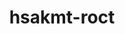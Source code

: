 ---
title: "hsakmt-roct"
layout: cache
categories: [package, develop]
meta: {"versions": ["5.4.3", "5.5.1", "5.6.1"], "compilers": ["gcc@=11.1.0", "gcc@=11.3.0", "gcc@=11.4.0"], "oss": ["ubuntu20.04", "ubuntu22.04"], "platforms": ["linux"], "targets": ["x86_64_v3"], "stacks": ["e4s", "gpu-tests", "ml-linux-x86_64-rocm", "root"], "num_specs": 105, "num_specs_by_stack": {"e4s": 51, "root": 105, "gpu-tests": 14, "ml-linux-x86_64-rocm": 46}}
spec_details: [{"hash": "h7ivinhhllkptyophogt4ki4w3dstuuj", "compiler": "gcc@=11.1.0", "versions": ["5.5.1"], "os": "ubuntu20.04", "platform": "linux", "target": "x86_64_v3", "variants": ["build_system=cmake", "build_type=Release", "generator=make", "~ipo", "+shared"], "stacks": ["e4s", "root", "gpu-tests"], "size": "-", "tarball": "https://binaries.spack.io/develop/build_cache/linux-ubuntu20.04-x86_64_v3/gcc-11.1.0/hsakmt-roct-5.5.1/linux-ubuntu20.04-x86_64_v3-gcc-11.1.0-hsakmt-roct-5.5.1-h7ivinhhllkptyophogt4ki4w3dstuuj.spack"}, {"hash": "t43wich2rprmuu33iclqmumv2p6ocyof", "compiler": "gcc@=11.1.0", "versions": ["5.5.1"], "os": "ubuntu20.04", "platform": "linux", "target": "x86_64_v3", "variants": ["build_system=cmake", "build_type=Release", "generator=make", "~ipo", "+shared"], "stacks": ["e4s", "root", "gpu-tests"], "size": "-", "tarball": "https://binaries.spack.io/develop/build_cache/linux-ubuntu20.04-x86_64_v3/gcc-11.1.0/hsakmt-roct-5.5.1/linux-ubuntu20.04-x86_64_v3-gcc-11.1.0-hsakmt-roct-5.5.1-t43wich2rprmuu33iclqmumv2p6ocyof.spack"}, {"hash": "3qa2o3wkb2wweeyezpladezci2amfqyg", "compiler": "gcc@=11.1.0", "versions": ["5.5.1"], "os": "ubuntu20.04", "platform": "linux", "target": "x86_64_v3", "variants": ["build_system=cmake", "build_type=Release", "generator=make", "~ipo", "+shared"], "stacks": ["e4s", "root", "gpu-tests"], "size": "-", "tarball": "https://binaries.spack.io/develop/build_cache/linux-ubuntu20.04-x86_64_v3/gcc-11.1.0/hsakmt-roct-5.5.1/linux-ubuntu20.04-x86_64_v3-gcc-11.1.0-hsakmt-roct-5.5.1-3qa2o3wkb2wweeyezpladezci2amfqyg.spack"}, {"hash": "giv2nhb4d3k5yz5rd5u3wy4bz63iksmp", "compiler": "gcc@=11.1.0", "versions": ["5.5.1"], "os": "ubuntu20.04", "platform": "linux", "target": "x86_64_v3", "variants": ["build_system=cmake", "build_type=Release", "generator=make", "~ipo", "+shared"], "stacks": ["e4s", "root", "gpu-tests"], "size": "-", "tarball": "https://binaries.spack.io/develop/build_cache/linux-ubuntu20.04-x86_64_v3/gcc-11.1.0/hsakmt-roct-5.5.1/linux-ubuntu20.04-x86_64_v3-gcc-11.1.0-hsakmt-roct-5.5.1-giv2nhb4d3k5yz5rd5u3wy4bz63iksmp.spack"}, {"hash": "xcgjtfkzu3wdewcbe4w3maok24a6o4me", "compiler": "gcc@=11.1.0", "versions": ["5.5.1"], "os": "ubuntu20.04", "platform": "linux", "target": "x86_64_v3", "variants": ["build_system=cmake", "build_type=Release", "generator=make", "~ipo", "+shared"], "stacks": ["e4s", "root", "gpu-tests"], "size": "-", "tarball": "https://binaries.spack.io/develop/build_cache/linux-ubuntu20.04-x86_64_v3/gcc-11.1.0/hsakmt-roct-5.5.1/linux-ubuntu20.04-x86_64_v3-gcc-11.1.0-hsakmt-roct-5.5.1-xcgjtfkzu3wdewcbe4w3maok24a6o4me.spack"}, {"hash": "sj3kotgaftkw2xdqyjbkfnrfwunwlszg", "compiler": "gcc@=11.1.0", "versions": ["5.5.1"], "os": "ubuntu20.04", "platform": "linux", "target": "x86_64_v3", "variants": ["build_system=cmake", "build_type=Release", "generator=make", "~ipo", "+shared"], "stacks": ["e4s", "root", "gpu-tests"], "size": "-", "tarball": "https://binaries.spack.io/develop/build_cache/linux-ubuntu20.04-x86_64_v3/gcc-11.1.0/hsakmt-roct-5.5.1/linux-ubuntu20.04-x86_64_v3-gcc-11.1.0-hsakmt-roct-5.5.1-sj3kotgaftkw2xdqyjbkfnrfwunwlszg.spack"}, {"hash": "ey4425lgohijry46potjswvvdepn4xdp", "compiler": "gcc@=11.1.0", "versions": ["5.5.1"], "os": "ubuntu20.04", "platform": "linux", "target": "x86_64_v3", "variants": ["build_system=cmake", "build_type=Release", "generator=make", "~ipo", "+shared"], "stacks": ["e4s", "root"], "size": "-", "tarball": "https://binaries.spack.io/develop/build_cache/linux-ubuntu20.04-x86_64_v3/gcc-11.1.0/hsakmt-roct-5.5.1/linux-ubuntu20.04-x86_64_v3-gcc-11.1.0-hsakmt-roct-5.5.1-ey4425lgohijry46potjswvvdepn4xdp.spack"}, {"hash": "4tjpfvqtjbfgnionrnvyhv4pda7yy7iw", "compiler": "gcc@=11.1.0", "versions": ["5.5.1"], "os": "ubuntu20.04", "platform": "linux", "target": "x86_64_v3", "variants": ["build_system=cmake", "build_type=Release", "generator=make", "~ipo", "+shared"], "stacks": ["e4s", "root"], "size": "-", "tarball": "https://binaries.spack.io/develop/build_cache/linux-ubuntu20.04-x86_64_v3/gcc-11.1.0/hsakmt-roct-5.5.1/linux-ubuntu20.04-x86_64_v3-gcc-11.1.0-hsakmt-roct-5.5.1-4tjpfvqtjbfgnionrnvyhv4pda7yy7iw.spack"}, {"hash": "varm22jcacsevyet6sxcmlxpt66h3rfz", "compiler": "gcc@=11.1.0", "versions": ["5.5.1"], "os": "ubuntu20.04", "platform": "linux", "target": "x86_64_v3", "variants": ["build_system=cmake", "build_type=Release", "generator=make", "~ipo", "+shared"], "stacks": ["e4s", "root"], "size": "-", "tarball": "https://binaries.spack.io/develop/build_cache/linux-ubuntu20.04-x86_64_v3/gcc-11.1.0/hsakmt-roct-5.5.1/linux-ubuntu20.04-x86_64_v3-gcc-11.1.0-hsakmt-roct-5.5.1-varm22jcacsevyet6sxcmlxpt66h3rfz.spack"}, {"hash": "nbnggi7i7kvk5shg2nb5q26tcqis5ywd", "compiler": "gcc@=11.1.0", "versions": ["5.5.1"], "os": "ubuntu20.04", "platform": "linux", "target": "x86_64_v3", "variants": ["build_system=cmake", "build_type=Release", "generator=make", "~ipo", "+shared"], "stacks": ["e4s", "root"], "size": "-", "tarball": "https://binaries.spack.io/develop/build_cache/linux-ubuntu20.04-x86_64_v3/gcc-11.1.0/hsakmt-roct-5.5.1/linux-ubuntu20.04-x86_64_v3-gcc-11.1.0-hsakmt-roct-5.5.1-nbnggi7i7kvk5shg2nb5q26tcqis5ywd.spack"}, {"hash": "bmum6jtwmrt6tfelsyddwcq5di34fck4", "compiler": "gcc@=11.1.0", "versions": ["5.5.1"], "os": "ubuntu20.04", "platform": "linux", "target": "x86_64_v3", "variants": ["build_system=cmake", "build_type=Release", "generator=make", "~ipo", "+shared"], "stacks": ["e4s", "root"], "size": "-", "tarball": "https://binaries.spack.io/develop/build_cache/linux-ubuntu20.04-x86_64_v3/gcc-11.1.0/hsakmt-roct-5.5.1/linux-ubuntu20.04-x86_64_v3-gcc-11.1.0-hsakmt-roct-5.5.1-bmum6jtwmrt6tfelsyddwcq5di34fck4.spack"}, {"hash": "5n34ucomxvkgpgdveoaca4vb7vfodejd", "compiler": "gcc@=11.1.0", "versions": ["5.5.1"], "os": "ubuntu20.04", "platform": "linux", "target": "x86_64_v3", "variants": ["build_system=cmake", "build_type=Release", "generator=make", "~ipo", "+shared"], "stacks": ["e4s", "root"], "size": "-", "tarball": "https://binaries.spack.io/develop/build_cache/linux-ubuntu20.04-x86_64_v3/gcc-11.1.0/hsakmt-roct-5.5.1/linux-ubuntu20.04-x86_64_v3-gcc-11.1.0-hsakmt-roct-5.5.1-5n34ucomxvkgpgdveoaca4vb7vfodejd.spack"}, {"hash": "bziy3oegp3pfv7uizhirnd5vkgihfikj", "compiler": "gcc@=11.1.0", "versions": ["5.4.3"], "os": "ubuntu20.04", "platform": "linux", "target": "x86_64_v3", "variants": ["build_system=cmake", "build_type=Release", "generator=make", "~ipo", "patches=114b05a", "+shared"], "stacks": ["e4s", "root"], "size": "-", "tarball": "https://binaries.spack.io/develop/build_cache/linux-ubuntu20.04-x86_64_v3/gcc-11.1.0/hsakmt-roct-5.4.3/linux-ubuntu20.04-x86_64_v3-gcc-11.1.0-hsakmt-roct-5.4.3-bziy3oegp3pfv7uizhirnd5vkgihfikj.spack"}, {"hash": "pzgg3ulpy7iweal57zbhqwb756eahdk3", "compiler": "gcc@=11.1.0", "versions": ["5.4.3"], "os": "ubuntu20.04", "platform": "linux", "target": "x86_64_v3", "variants": ["build_system=cmake", "build_type=Release", "generator=make", "~ipo", "patches=114b05a", "+shared"], "stacks": ["e4s", "root"], "size": "-", "tarball": "https://binaries.spack.io/develop/build_cache/linux-ubuntu20.04-x86_64_v3/gcc-11.1.0/hsakmt-roct-5.4.3/linux-ubuntu20.04-x86_64_v3-gcc-11.1.0-hsakmt-roct-5.4.3-pzgg3ulpy7iweal57zbhqwb756eahdk3.spack"}, {"hash": "budzb7bagthzuzqu4zcglhmdr2t7qfgz", "compiler": "gcc@=11.1.0", "versions": ["5.4.3"], "os": "ubuntu20.04", "platform": "linux", "target": "x86_64_v3", "variants": ["build_system=cmake", "build_type=Release", "generator=make", "~ipo", "patches=114b05a", "+shared"], "stacks": ["e4s", "root"], "size": "-", "tarball": "https://binaries.spack.io/develop/build_cache/linux-ubuntu20.04-x86_64_v3/gcc-11.1.0/hsakmt-roct-5.4.3/linux-ubuntu20.04-x86_64_v3-gcc-11.1.0-hsakmt-roct-5.4.3-budzb7bagthzuzqu4zcglhmdr2t7qfgz.spack"}, {"hash": "fhqaqkfotkf7uni5hoxevanjko6c2tod", "compiler": "gcc@=11.1.0", "versions": ["5.6.1"], "os": "ubuntu20.04", "platform": "linux", "target": "x86_64_v3", "variants": ["build_system=cmake", "build_type=Release", "generator=make", "~ipo", "+shared"], "stacks": ["root", "gpu-tests"], "size": "-", "tarball": "https://binaries.spack.io/develop/build_cache/linux-ubuntu20.04-x86_64_v3/gcc-11.1.0/hsakmt-roct-5.6.1/linux-ubuntu20.04-x86_64_v3-gcc-11.1.0-hsakmt-roct-5.6.1-fhqaqkfotkf7uni5hoxevanjko6c2tod.spack"}, {"hash": "osdr4pdfkx67ixleiapo2qjcwkkjkzbm", "compiler": "gcc@=11.1.0", "versions": ["5.4.3"], "os": "ubuntu20.04", "platform": "linux", "target": "x86_64_v3", "variants": ["build_system=cmake", "build_type=Release", "generator=make", "~ipo", "patches=114b05a", "+shared"], "stacks": ["e4s", "root"], "size": "-", "tarball": "https://binaries.spack.io/develop/build_cache/linux-ubuntu20.04-x86_64_v3/gcc-11.1.0/hsakmt-roct-5.4.3/linux-ubuntu20.04-x86_64_v3-gcc-11.1.0-hsakmt-roct-5.4.3-osdr4pdfkx67ixleiapo2qjcwkkjkzbm.spack"}, {"hash": "iguwcdiet53y3gbisvjqhjtpq5ngk65o", "compiler": "gcc@=11.1.0", "versions": ["5.4.3"], "os": "ubuntu20.04", "platform": "linux", "target": "x86_64_v3", "variants": ["build_system=cmake", "build_type=Release", "generator=make", "~ipo", "patches=114b05a", "+shared"], "stacks": ["e4s", "root"], "size": "-", "tarball": "https://binaries.spack.io/develop/build_cache/linux-ubuntu20.04-x86_64_v3/gcc-11.1.0/hsakmt-roct-5.4.3/linux-ubuntu20.04-x86_64_v3-gcc-11.1.0-hsakmt-roct-5.4.3-iguwcdiet53y3gbisvjqhjtpq5ngk65o.spack"}, {"hash": "sgfeomae4vbojcqf7xsyglbahdut5542", "compiler": "gcc@=11.1.0", "versions": ["5.4.3"], "os": "ubuntu20.04", "platform": "linux", "target": "x86_64_v3", "variants": ["build_system=cmake", "build_type=Release", "generator=make", "~ipo", "patches=114b05a", "+shared"], "stacks": ["e4s", "root"], "size": "-", "tarball": "https://binaries.spack.io/develop/build_cache/linux-ubuntu20.04-x86_64_v3/gcc-11.1.0/hsakmt-roct-5.4.3/linux-ubuntu20.04-x86_64_v3-gcc-11.1.0-hsakmt-roct-5.4.3-sgfeomae4vbojcqf7xsyglbahdut5542.spack"}, {"hash": "qpgisodi2a6dj7stzuub6vd7wugun6sg", "compiler": "gcc@=11.1.0", "versions": ["5.6.1"], "os": "ubuntu20.04", "platform": "linux", "target": "x86_64_v3", "variants": ["build_system=cmake", "build_type=Release", "generator=make", "~ipo", "+shared"], "stacks": ["root", "gpu-tests"], "size": "-", "tarball": "https://binaries.spack.io/develop/build_cache/linux-ubuntu20.04-x86_64_v3/gcc-11.1.0/hsakmt-roct-5.6.1/linux-ubuntu20.04-x86_64_v3-gcc-11.1.0-hsakmt-roct-5.6.1-qpgisodi2a6dj7stzuub6vd7wugun6sg.spack"}, {"hash": "fvfo4jinhun3y3mh3iscqw25ugjramyj", "compiler": "gcc@=11.1.0", "versions": ["5.6.1"], "os": "ubuntu20.04", "platform": "linux", "target": "x86_64_v3", "variants": ["build_system=cmake", "build_type=Release", "generator=make", "~ipo", "+shared"], "stacks": ["root", "gpu-tests"], "size": "-", "tarball": "https://binaries.spack.io/develop/build_cache/linux-ubuntu20.04-x86_64_v3/gcc-11.1.0/hsakmt-roct-5.6.1/linux-ubuntu20.04-x86_64_v3-gcc-11.1.0-hsakmt-roct-5.6.1-fvfo4jinhun3y3mh3iscqw25ugjramyj.spack"}, {"hash": "gli6srjx6e4fyylgtoaergcy7yup6kf3", "compiler": "gcc@=11.1.0", "versions": ["5.6.1"], "os": "ubuntu20.04", "platform": "linux", "target": "x86_64_v3", "variants": ["build_system=cmake", "build_type=Release", "generator=make", "~ipo", "+shared"], "stacks": ["root", "gpu-tests"], "size": "-", "tarball": "https://binaries.spack.io/develop/build_cache/linux-ubuntu20.04-x86_64_v3/gcc-11.1.0/hsakmt-roct-5.6.1/linux-ubuntu20.04-x86_64_v3-gcc-11.1.0-hsakmt-roct-5.6.1-gli6srjx6e4fyylgtoaergcy7yup6kf3.spack"}, {"hash": "hzu72kbapxz6dubzqlm3qmxbzvd2kpci", "compiler": "gcc@=11.1.0", "versions": ["5.6.1"], "os": "ubuntu20.04", "platform": "linux", "target": "x86_64_v3", "variants": ["build_system=cmake", "build_type=Release", "generator=make", "~ipo", "+shared"], "stacks": ["root", "gpu-tests"], "size": "-", "tarball": "https://binaries.spack.io/develop/build_cache/linux-ubuntu20.04-x86_64_v3/gcc-11.1.0/hsakmt-roct-5.6.1/linux-ubuntu20.04-x86_64_v3-gcc-11.1.0-hsakmt-roct-5.6.1-hzu72kbapxz6dubzqlm3qmxbzvd2kpci.spack"}, {"hash": "a63mf6jjg7w4dplavulhde6lrcbxdixt", "compiler": "gcc@=11.1.0", "versions": ["5.6.1"], "os": "ubuntu20.04", "platform": "linux", "target": "x86_64_v3", "variants": ["build_system=cmake", "build_type=Release", "generator=make", "~ipo", "+shared"], "stacks": ["root", "gpu-tests"], "size": "-", "tarball": "https://binaries.spack.io/develop/build_cache/linux-ubuntu20.04-x86_64_v3/gcc-11.1.0/hsakmt-roct-5.6.1/linux-ubuntu20.04-x86_64_v3-gcc-11.1.0-hsakmt-roct-5.6.1-a63mf6jjg7w4dplavulhde6lrcbxdixt.spack"}, {"hash": "gdxgdipt2npyz5wxehjgvfulnc7fy6xj", "compiler": "gcc@=11.1.0", "versions": ["5.6.1"], "os": "ubuntu20.04", "platform": "linux", "target": "x86_64_v3", "variants": ["build_system=cmake", "build_type=Release", "generator=make", "~ipo", "+shared"], "stacks": ["root", "gpu-tests"], "size": "-", "tarball": "https://binaries.spack.io/develop/build_cache/linux-ubuntu20.04-x86_64_v3/gcc-11.1.0/hsakmt-roct-5.6.1/linux-ubuntu20.04-x86_64_v3-gcc-11.1.0-hsakmt-roct-5.6.1-gdxgdipt2npyz5wxehjgvfulnc7fy6xj.spack"}, {"hash": "4ii2a55bnldnmfsq2c7yenxsdztncfva", "compiler": "gcc@=11.1.0", "versions": ["5.6.1"], "os": "ubuntu20.04", "platform": "linux", "target": "x86_64_v3", "variants": ["build_system=cmake", "build_type=Release", "generator=make", "~ipo", "+shared"], "stacks": ["root", "gpu-tests"], "size": "-", "tarball": "https://binaries.spack.io/develop/build_cache/linux-ubuntu20.04-x86_64_v3/gcc-11.1.0/hsakmt-roct-5.6.1/linux-ubuntu20.04-x86_64_v3-gcc-11.1.0-hsakmt-roct-5.6.1-4ii2a55bnldnmfsq2c7yenxsdztncfva.spack"}, {"hash": "p2f6zbamcpptpdwk2hf2usfezjvk2wfz", "compiler": "gcc@=11.4.0", "versions": ["5.6.1"], "os": "ubuntu20.04", "platform": "linux", "target": "x86_64_v3", "variants": ["build_system=cmake", "build_type=Release", "generator=make", "~ipo", "+shared"], "stacks": ["e4s", "root"], "size": "-", "tarball": "https://binaries.spack.io/develop/build_cache/linux-ubuntu20.04-x86_64_v3/gcc-11.4.0/hsakmt-roct-5.6.1/linux-ubuntu20.04-x86_64_v3-gcc-11.4.0-hsakmt-roct-5.6.1-p2f6zbamcpptpdwk2hf2usfezjvk2wfz.spack"}, {"hash": "kmbkfypzisij7ah2gmtzjcm3ubrmrf2x", "compiler": "gcc@=11.4.0", "versions": ["5.6.1"], "os": "ubuntu20.04", "platform": "linux", "target": "x86_64_v3", "variants": ["build_system=cmake", "build_type=Release", "generator=make", "~ipo", "+shared"], "stacks": ["e4s", "root"], "size": "-", "tarball": "https://binaries.spack.io/develop/build_cache/linux-ubuntu20.04-x86_64_v3/gcc-11.4.0/hsakmt-roct-5.6.1/linux-ubuntu20.04-x86_64_v3-gcc-11.4.0-hsakmt-roct-5.6.1-kmbkfypzisij7ah2gmtzjcm3ubrmrf2x.spack"}, {"hash": "bnaokvaahceulanbmebafgmyszshucm4", "compiler": "gcc@=11.4.0", "versions": ["5.6.1"], "os": "ubuntu20.04", "platform": "linux", "target": "x86_64_v3", "variants": ["build_system=cmake", "build_type=Release", "generator=make", "~ipo", "+shared"], "stacks": ["e4s", "root"], "size": "-", "tarball": "https://binaries.spack.io/develop/build_cache/linux-ubuntu20.04-x86_64_v3/gcc-11.4.0/hsakmt-roct-5.6.1/linux-ubuntu20.04-x86_64_v3-gcc-11.4.0-hsakmt-roct-5.6.1-bnaokvaahceulanbmebafgmyszshucm4.spack"}, {"hash": "jkgxvxzc2ke5sst3hgqbtaytgipbenrk", "compiler": "gcc@=11.4.0", "versions": ["5.6.1"], "os": "ubuntu20.04", "platform": "linux", "target": "x86_64_v3", "variants": ["build_system=cmake", "build_type=Release", "generator=make", "~ipo", "+shared"], "stacks": ["e4s", "root"], "size": "-", "tarball": "https://binaries.spack.io/develop/build_cache/linux-ubuntu20.04-x86_64_v3/gcc-11.4.0/hsakmt-roct-5.6.1/linux-ubuntu20.04-x86_64_v3-gcc-11.4.0-hsakmt-roct-5.6.1-jkgxvxzc2ke5sst3hgqbtaytgipbenrk.spack"}, {"hash": "l6z6slhug2kwcs7jye5z5wyvnisanffs", "compiler": "gcc@=11.4.0", "versions": ["5.6.1"], "os": "ubuntu20.04", "platform": "linux", "target": "x86_64_v3", "variants": ["build_system=cmake", "build_type=Release", "generator=make", "~ipo", "+shared"], "stacks": ["e4s", "root"], "size": "-", "tarball": "https://binaries.spack.io/develop/build_cache/linux-ubuntu20.04-x86_64_v3/gcc-11.4.0/hsakmt-roct-5.6.1/linux-ubuntu20.04-x86_64_v3-gcc-11.4.0-hsakmt-roct-5.6.1-l6z6slhug2kwcs7jye5z5wyvnisanffs.spack"}, {"hash": "tub4bkqyxwng6obju3lllbinklolgcjk", "compiler": "gcc@=11.4.0", "versions": ["5.6.1"], "os": "ubuntu20.04", "platform": "linux", "target": "x86_64_v3", "variants": ["build_system=cmake", "build_type=Release", "generator=make", "~ipo", "+shared"], "stacks": ["e4s", "root"], "size": "-", "tarball": "https://binaries.spack.io/develop/build_cache/linux-ubuntu20.04-x86_64_v3/gcc-11.4.0/hsakmt-roct-5.6.1/linux-ubuntu20.04-x86_64_v3-gcc-11.4.0-hsakmt-roct-5.6.1-tub4bkqyxwng6obju3lllbinklolgcjk.spack"}, {"hash": "o7gxfy2louvyxnepaz3hjbig4bhumi4q", "compiler": "gcc@=11.4.0", "versions": ["5.6.1"], "os": "ubuntu20.04", "platform": "linux", "target": "x86_64_v3", "variants": ["build_system=cmake", "build_type=Release", "generator=make", "~ipo", "+shared"], "stacks": ["e4s", "root"], "size": "-", "tarball": "https://binaries.spack.io/develop/build_cache/linux-ubuntu20.04-x86_64_v3/gcc-11.4.0/hsakmt-roct-5.6.1/linux-ubuntu20.04-x86_64_v3-gcc-11.4.0-hsakmt-roct-5.6.1-o7gxfy2louvyxnepaz3hjbig4bhumi4q.spack"}, {"hash": "6yipl3pa5ck6vwjkts7j524e2pu2tcts", "compiler": "gcc@=11.4.0", "versions": ["5.6.1"], "os": "ubuntu20.04", "platform": "linux", "target": "x86_64_v3", "variants": ["build_system=cmake", "build_type=Release", "generator=make", "~ipo", "+shared"], "stacks": ["e4s", "root"], "size": "-", "tarball": "https://binaries.spack.io/develop/build_cache/linux-ubuntu20.04-x86_64_v3/gcc-11.4.0/hsakmt-roct-5.6.1/linux-ubuntu20.04-x86_64_v3-gcc-11.4.0-hsakmt-roct-5.6.1-6yipl3pa5ck6vwjkts7j524e2pu2tcts.spack"}, {"hash": "7mdndjxyzsbky4lshzzn6ar52ltmkrk7", "compiler": "gcc@=11.4.0", "versions": ["5.6.1"], "os": "ubuntu20.04", "platform": "linux", "target": "x86_64_v3", "variants": ["build_system=cmake", "build_type=Release", "generator=make", "~ipo", "+shared"], "stacks": ["e4s", "root"], "size": "-", "tarball": "https://binaries.spack.io/develop/build_cache/linux-ubuntu20.04-x86_64_v3/gcc-11.4.0/hsakmt-roct-5.6.1/linux-ubuntu20.04-x86_64_v3-gcc-11.4.0-hsakmt-roct-5.6.1-7mdndjxyzsbky4lshzzn6ar52ltmkrk7.spack"}, {"hash": "b7janpz5eajit6wdzutsfco7s4etqz7a", "compiler": "gcc@=11.4.0", "versions": ["5.6.1"], "os": "ubuntu20.04", "platform": "linux", "target": "x86_64_v3", "variants": ["build_system=cmake", "build_type=Release", "generator=make", "~ipo", "+shared"], "stacks": ["e4s", "root"], "size": "-", "tarball": "https://binaries.spack.io/develop/build_cache/linux-ubuntu20.04-x86_64_v3/gcc-11.4.0/hsakmt-roct-5.6.1/linux-ubuntu20.04-x86_64_v3-gcc-11.4.0-hsakmt-roct-5.6.1-b7janpz5eajit6wdzutsfco7s4etqz7a.spack"}, {"hash": "blu6b5ld7nie73kodmlmp3pls7kvod73", "compiler": "gcc@=11.4.0", "versions": ["5.6.1"], "os": "ubuntu20.04", "platform": "linux", "target": "x86_64_v3", "variants": ["build_system=cmake", "build_type=Release", "generator=make", "~ipo", "+shared"], "stacks": ["e4s", "root"], "size": "-", "tarball": "https://binaries.spack.io/develop/build_cache/linux-ubuntu20.04-x86_64_v3/gcc-11.4.0/hsakmt-roct-5.6.1/linux-ubuntu20.04-x86_64_v3-gcc-11.4.0-hsakmt-roct-5.6.1-blu6b5ld7nie73kodmlmp3pls7kvod73.spack"}, {"hash": "xhte2prbkh36lpchfz6b7xccrocrn7jw", "compiler": "gcc@=11.4.0", "versions": ["5.6.1"], "os": "ubuntu20.04", "platform": "linux", "target": "x86_64_v3", "variants": ["build_system=cmake", "build_type=Release", "generator=make", "~ipo", "+shared"], "stacks": ["e4s", "root"], "size": "-", "tarball": "https://binaries.spack.io/develop/build_cache/linux-ubuntu20.04-x86_64_v3/gcc-11.4.0/hsakmt-roct-5.6.1/linux-ubuntu20.04-x86_64_v3-gcc-11.4.0-hsakmt-roct-5.6.1-xhte2prbkh36lpchfz6b7xccrocrn7jw.spack"}, {"hash": "ovamzkcdxsnpifjsfnwkarogjybeorr7", "compiler": "gcc@=11.4.0", "versions": ["5.6.1"], "os": "ubuntu20.04", "platform": "linux", "target": "x86_64_v3", "variants": ["build_system=cmake", "build_type=Release", "generator=make", "~ipo", "+shared"], "stacks": ["e4s", "root"], "size": "-", "tarball": "https://binaries.spack.io/develop/build_cache/linux-ubuntu20.04-x86_64_v3/gcc-11.4.0/hsakmt-roct-5.6.1/linux-ubuntu20.04-x86_64_v3-gcc-11.4.0-hsakmt-roct-5.6.1-ovamzkcdxsnpifjsfnwkarogjybeorr7.spack"}, {"hash": "gmcg67kmfnixshwjzkau2yctnjvyazdc", "compiler": "gcc@=11.4.0", "versions": ["5.6.1"], "os": "ubuntu20.04", "platform": "linux", "target": "x86_64_v3", "variants": ["build_system=cmake", "build_type=Release", "generator=make", "~ipo", "+shared"], "stacks": ["e4s", "root"], "size": "-", "tarball": "https://binaries.spack.io/develop/build_cache/linux-ubuntu20.04-x86_64_v3/gcc-11.4.0/hsakmt-roct-5.6.1/linux-ubuntu20.04-x86_64_v3-gcc-11.4.0-hsakmt-roct-5.6.1-gmcg67kmfnixshwjzkau2yctnjvyazdc.spack"}, {"hash": "j35wsvhz2vksw2qsiifivai7u4khz7jr", "compiler": "gcc@=11.4.0", "versions": ["5.6.1"], "os": "ubuntu20.04", "platform": "linux", "target": "x86_64_v3", "variants": ["build_system=cmake", "build_type=Release", "generator=make", "~ipo", "+shared"], "stacks": ["e4s", "root"], "size": "-", "tarball": "https://binaries.spack.io/develop/build_cache/linux-ubuntu20.04-x86_64_v3/gcc-11.4.0/hsakmt-roct-5.6.1/linux-ubuntu20.04-x86_64_v3-gcc-11.4.0-hsakmt-roct-5.6.1-j35wsvhz2vksw2qsiifivai7u4khz7jr.spack"}, {"hash": "stmhqgwgat3lobpo6blxajac6mflbhxo", "compiler": "gcc@=11.4.0", "versions": ["5.6.1"], "os": "ubuntu20.04", "platform": "linux", "target": "x86_64_v3", "variants": ["build_system=cmake", "build_type=Release", "generator=make", "~ipo", "+shared"], "stacks": ["e4s", "root"], "size": "-", "tarball": "https://binaries.spack.io/develop/build_cache/linux-ubuntu20.04-x86_64_v3/gcc-11.4.0/hsakmt-roct-5.6.1/linux-ubuntu20.04-x86_64_v3-gcc-11.4.0-hsakmt-roct-5.6.1-stmhqgwgat3lobpo6blxajac6mflbhxo.spack"}, {"hash": "h756pk24rv6i5q5r74vifx4ud6ppedxy", "compiler": "gcc@=11.4.0", "versions": ["5.4.3"], "os": "ubuntu20.04", "platform": "linux", "target": "x86_64_v3", "variants": ["build_system=cmake", "build_type=Release", "generator=make", "~ipo", "patches=114b05a", "+shared"], "stacks": ["e4s", "root"], "size": "-", "tarball": "https://binaries.spack.io/develop/build_cache/linux-ubuntu20.04-x86_64_v3/gcc-11.4.0/hsakmt-roct-5.4.3/linux-ubuntu20.04-x86_64_v3-gcc-11.4.0-hsakmt-roct-5.4.3-h756pk24rv6i5q5r74vifx4ud6ppedxy.spack"}, {"hash": "i7mj7aefnbbgiogiknntlafkwdtmlnxt", "compiler": "gcc@=11.4.0", "versions": ["5.4.3"], "os": "ubuntu20.04", "platform": "linux", "target": "x86_64_v3", "variants": ["build_system=cmake", "build_type=Release", "generator=make", "~ipo", "patches=114b05a", "+shared"], "stacks": ["e4s", "root"], "size": "-", "tarball": "https://binaries.spack.io/develop/build_cache/linux-ubuntu20.04-x86_64_v3/gcc-11.4.0/hsakmt-roct-5.4.3/linux-ubuntu20.04-x86_64_v3-gcc-11.4.0-hsakmt-roct-5.4.3-i7mj7aefnbbgiogiknntlafkwdtmlnxt.spack"}, {"hash": "stj4ui4mgjnke3jdbr4byslhi4y3ydwz", "compiler": "gcc@=11.4.0", "versions": ["5.5.1"], "os": "ubuntu20.04", "platform": "linux", "target": "x86_64_v3", "variants": ["build_system=cmake", "build_type=Release", "generator=make", "~ipo", "+shared"], "stacks": ["e4s", "root"], "size": "-", "tarball": "https://binaries.spack.io/develop/build_cache/linux-ubuntu20.04-x86_64_v3/gcc-11.4.0/hsakmt-roct-5.5.1/linux-ubuntu20.04-x86_64_v3-gcc-11.4.0-hsakmt-roct-5.5.1-stj4ui4mgjnke3jdbr4byslhi4y3ydwz.spack"}, {"hash": "2nnerq5cvues2oupnccuhjouekn3slnf", "compiler": "gcc@=11.4.0", "versions": ["5.4.3"], "os": "ubuntu20.04", "platform": "linux", "target": "x86_64_v3", "variants": ["build_system=cmake", "build_type=Release", "generator=make", "~ipo", "patches=114b05a", "+shared"], "stacks": ["e4s", "root"], "size": "-", "tarball": "https://binaries.spack.io/develop/build_cache/linux-ubuntu20.04-x86_64_v3/gcc-11.4.0/hsakmt-roct-5.4.3/linux-ubuntu20.04-x86_64_v3-gcc-11.4.0-hsakmt-roct-5.4.3-2nnerq5cvues2oupnccuhjouekn3slnf.spack"}, {"hash": "wioiug3lansay2lujyaibvowtjoq2cxt", "compiler": "gcc@=11.4.0", "versions": ["5.5.1"], "os": "ubuntu20.04", "platform": "linux", "target": "x86_64_v3", "variants": ["build_system=cmake", "build_type=Release", "generator=make", "~ipo", "+shared"], "stacks": ["e4s", "root"], "size": "-", "tarball": "https://binaries.spack.io/develop/build_cache/linux-ubuntu20.04-x86_64_v3/gcc-11.4.0/hsakmt-roct-5.5.1/linux-ubuntu20.04-x86_64_v3-gcc-11.4.0-hsakmt-roct-5.5.1-wioiug3lansay2lujyaibvowtjoq2cxt.spack"}, {"hash": "3xcm5qlnn4wtr5j5w7fb4xq2he7jlp5r", "compiler": "gcc@=11.4.0", "versions": ["5.4.3"], "os": "ubuntu20.04", "platform": "linux", "target": "x86_64_v3", "variants": ["build_system=cmake", "build_type=Release", "generator=make", "~ipo", "patches=114b05a", "+shared"], "stacks": ["e4s", "root"], "size": "-", "tarball": "https://binaries.spack.io/develop/build_cache/linux-ubuntu20.04-x86_64_v3/gcc-11.4.0/hsakmt-roct-5.4.3/linux-ubuntu20.04-x86_64_v3-gcc-11.4.0-hsakmt-roct-5.4.3-3xcm5qlnn4wtr5j5w7fb4xq2he7jlp5r.spack"}, {"hash": "dfuo4jts74lylcn4l3fyp4h7mpuu5wlo", "compiler": "gcc@=11.4.0", "versions": ["5.5.1"], "os": "ubuntu20.04", "platform": "linux", "target": "x86_64_v3", "variants": ["build_system=cmake", "build_type=Release", "generator=make", "~ipo", "+shared"], "stacks": ["e4s", "root"], "size": "-", "tarball": "https://binaries.spack.io/develop/build_cache/linux-ubuntu20.04-x86_64_v3/gcc-11.4.0/hsakmt-roct-5.5.1/linux-ubuntu20.04-x86_64_v3-gcc-11.4.0-hsakmt-roct-5.5.1-dfuo4jts74lylcn4l3fyp4h7mpuu5wlo.spack"}, {"hash": "o7544abw4clxxb2muvgl47nm4ar4frbf", "compiler": "gcc@=11.4.0", "versions": ["5.5.1"], "os": "ubuntu20.04", "platform": "linux", "target": "x86_64_v3", "variants": ["build_system=cmake", "build_type=Release", "generator=make", "~ipo", "+shared"], "stacks": ["e4s", "root"], "size": "-", "tarball": "https://binaries.spack.io/develop/build_cache/linux-ubuntu20.04-x86_64_v3/gcc-11.4.0/hsakmt-roct-5.5.1/linux-ubuntu20.04-x86_64_v3-gcc-11.4.0-hsakmt-roct-5.5.1-o7544abw4clxxb2muvgl47nm4ar4frbf.spack"}, {"hash": "y7p5shsthoqpu4mpau2ix3eojk2e6mws", "compiler": "gcc@=11.4.0", "versions": ["5.5.1"], "os": "ubuntu20.04", "platform": "linux", "target": "x86_64_v3", "variants": ["build_system=cmake", "build_type=Release", "generator=make", "~ipo", "+shared"], "stacks": ["e4s", "root"], "size": "-", "tarball": "https://binaries.spack.io/develop/build_cache/linux-ubuntu20.04-x86_64_v3/gcc-11.4.0/hsakmt-roct-5.5.1/linux-ubuntu20.04-x86_64_v3-gcc-11.4.0-hsakmt-roct-5.5.1-y7p5shsthoqpu4mpau2ix3eojk2e6mws.spack"}, {"hash": "jtqcmusji2ovnaig4vqdgxchplwgn6eg", "compiler": "gcc@=11.4.0", "versions": ["5.5.1"], "os": "ubuntu20.04", "platform": "linux", "target": "x86_64_v3", "variants": ["build_system=cmake", "build_type=Release", "generator=make", "~ipo", "+shared"], "stacks": ["e4s", "root"], "size": "-", "tarball": "https://binaries.spack.io/develop/build_cache/linux-ubuntu20.04-x86_64_v3/gcc-11.4.0/hsakmt-roct-5.5.1/linux-ubuntu20.04-x86_64_v3-gcc-11.4.0-hsakmt-roct-5.5.1-jtqcmusji2ovnaig4vqdgxchplwgn6eg.spack"}, {"hash": "of2meoc76oxsbody3rokoymmhks5tk32", "compiler": "gcc@=11.4.0", "versions": ["5.5.1"], "os": "ubuntu20.04", "platform": "linux", "target": "x86_64_v3", "variants": ["build_system=cmake", "build_type=Release", "generator=make", "~ipo", "+shared"], "stacks": ["e4s", "root"], "size": "-", "tarball": "https://binaries.spack.io/develop/build_cache/linux-ubuntu20.04-x86_64_v3/gcc-11.4.0/hsakmt-roct-5.5.1/linux-ubuntu20.04-x86_64_v3-gcc-11.4.0-hsakmt-roct-5.5.1-of2meoc76oxsbody3rokoymmhks5tk32.spack"}, {"hash": "lv26emt76l3x44yuvq6xspprimywkb3f", "compiler": "gcc@=11.4.0", "versions": ["5.4.3"], "os": "ubuntu20.04", "platform": "linux", "target": "x86_64_v3", "variants": ["build_system=cmake", "build_type=Release", "generator=make", "~ipo", "patches=114b05a", "+shared"], "stacks": ["e4s", "root"], "size": "-", "tarball": "https://binaries.spack.io/develop/build_cache/linux-ubuntu20.04-x86_64_v3/gcc-11.4.0/hsakmt-roct-5.4.3/linux-ubuntu20.04-x86_64_v3-gcc-11.4.0-hsakmt-roct-5.4.3-lv26emt76l3x44yuvq6xspprimywkb3f.spack"}, {"hash": "222afsy2enpv7kwksdzgp6wgwhkfkcde", "compiler": "gcc@=11.4.0", "versions": ["5.4.3"], "os": "ubuntu20.04", "platform": "linux", "target": "x86_64_v3", "variants": ["build_system=cmake", "build_type=Release", "generator=make", "~ipo", "patches=114b05a", "+shared"], "stacks": ["e4s", "root"], "size": "-", "tarball": "https://binaries.spack.io/develop/build_cache/linux-ubuntu20.04-x86_64_v3/gcc-11.4.0/hsakmt-roct-5.4.3/linux-ubuntu20.04-x86_64_v3-gcc-11.4.0-hsakmt-roct-5.4.3-222afsy2enpv7kwksdzgp6wgwhkfkcde.spack"}, {"hash": "yhtpoixo2wle3z2cvbycl4knhcn35oyr", "compiler": "gcc@=11.4.0", "versions": ["5.4.3"], "os": "ubuntu20.04", "platform": "linux", "target": "x86_64_v3", "variants": ["build_system=cmake", "build_type=Release", "generator=make", "~ipo", "patches=114b05a", "+shared"], "stacks": ["e4s", "root"], "size": "-", "tarball": "https://binaries.spack.io/develop/build_cache/linux-ubuntu20.04-x86_64_v3/gcc-11.4.0/hsakmt-roct-5.4.3/linux-ubuntu20.04-x86_64_v3-gcc-11.4.0-hsakmt-roct-5.4.3-yhtpoixo2wle3z2cvbycl4knhcn35oyr.spack"}, {"hash": "z3hr4bkenhs6m5ykoyowfvc2djrulatg", "compiler": "gcc@=11.4.0", "versions": ["5.4.3"], "os": "ubuntu20.04", "platform": "linux", "target": "x86_64_v3", "variants": ["build_system=cmake", "build_type=Release", "generator=make", "~ipo", "patches=114b05a", "+shared"], "stacks": ["e4s", "root"], "size": "-", "tarball": "https://binaries.spack.io/develop/build_cache/linux-ubuntu20.04-x86_64_v3/gcc-11.4.0/hsakmt-roct-5.4.3/linux-ubuntu20.04-x86_64_v3-gcc-11.4.0-hsakmt-roct-5.4.3-z3hr4bkenhs6m5ykoyowfvc2djrulatg.spack"}, {"hash": "4ayplg2qnzhrcjoziggnyuipgrqmwk3h", "compiler": "gcc@=11.4.0", "versions": ["5.5.1"], "os": "ubuntu20.04", "platform": "linux", "target": "x86_64_v3", "variants": ["build_system=cmake", "build_type=Release", "generator=make", "~ipo", "+shared"], "stacks": ["e4s", "root"], "size": "-", "tarball": "https://binaries.spack.io/develop/build_cache/linux-ubuntu20.04-x86_64_v3/gcc-11.4.0/hsakmt-roct-5.5.1/linux-ubuntu20.04-x86_64_v3-gcc-11.4.0-hsakmt-roct-5.5.1-4ayplg2qnzhrcjoziggnyuipgrqmwk3h.spack"}, {"hash": "do36lpq4rp2eysrqjtqgquyxijnuaf4d", "compiler": "gcc@=11.4.0", "versions": ["5.5.1"], "os": "ubuntu20.04", "platform": "linux", "target": "x86_64_v3", "variants": ["build_system=cmake", "build_type=Release", "generator=make", "~ipo", "+shared"], "stacks": ["e4s", "root"], "size": "-", "tarball": "https://binaries.spack.io/develop/build_cache/linux-ubuntu20.04-x86_64_v3/gcc-11.4.0/hsakmt-roct-5.5.1/linux-ubuntu20.04-x86_64_v3-gcc-11.4.0-hsakmt-roct-5.5.1-do36lpq4rp2eysrqjtqgquyxijnuaf4d.spack"}, {"hash": "v7h6krfgio6l53vg5g4flocsaipirpe2", "compiler": "gcc@=11.3.0", "versions": ["5.5.1"], "os": "ubuntu22.04", "platform": "linux", "target": "x86_64_v3", "variants": ["build_system=cmake", "build_type=Release", "generator=make", "~ipo", "+shared"], "stacks": ["ml-linux-x86_64-rocm", "root"], "size": "-", "tarball": "https://binaries.spack.io/develop/build_cache/linux-ubuntu22.04-x86_64_v3/gcc-11.3.0/hsakmt-roct-5.5.1/linux-ubuntu22.04-x86_64_v3-gcc-11.3.0-hsakmt-roct-5.5.1-v7h6krfgio6l53vg5g4flocsaipirpe2.spack"}, {"hash": "nut6u3a42443bpriknkfzgh7hw6gezqp", "compiler": "gcc@=11.3.0", "versions": ["5.5.1"], "os": "ubuntu22.04", "platform": "linux", "target": "x86_64_v3", "variants": ["build_system=cmake", "build_type=Release", "generator=make", "~ipo", "+shared"], "stacks": ["ml-linux-x86_64-rocm", "root"], "size": "-", "tarball": "https://binaries.spack.io/develop/build_cache/linux-ubuntu22.04-x86_64_v3/gcc-11.3.0/hsakmt-roct-5.5.1/linux-ubuntu22.04-x86_64_v3-gcc-11.3.0-hsakmt-roct-5.5.1-nut6u3a42443bpriknkfzgh7hw6gezqp.spack"}, {"hash": "nmv767pdl52qjlrbfndztccdpevkxzza", "compiler": "gcc@=11.3.0", "versions": ["5.5.1"], "os": "ubuntu22.04", "platform": "linux", "target": "x86_64_v3", "variants": ["build_system=cmake", "build_type=Release", "generator=make", "~ipo", "+shared"], "stacks": ["ml-linux-x86_64-rocm", "root"], "size": "-", "tarball": "https://binaries.spack.io/develop/build_cache/linux-ubuntu22.04-x86_64_v3/gcc-11.3.0/hsakmt-roct-5.5.1/linux-ubuntu22.04-x86_64_v3-gcc-11.3.0-hsakmt-roct-5.5.1-nmv767pdl52qjlrbfndztccdpevkxzza.spack"}, {"hash": "dkzw7tzs4smpdmqunrpf5pnuewtmm6rx", "compiler": "gcc@=11.3.0", "versions": ["5.5.1"], "os": "ubuntu22.04", "platform": "linux", "target": "x86_64_v3", "variants": ["build_system=cmake", "build_type=Release", "generator=make", "~ipo", "+shared"], "stacks": ["ml-linux-x86_64-rocm", "root"], "size": "-", "tarball": "https://binaries.spack.io/develop/build_cache/linux-ubuntu22.04-x86_64_v3/gcc-11.3.0/hsakmt-roct-5.5.1/linux-ubuntu22.04-x86_64_v3-gcc-11.3.0-hsakmt-roct-5.5.1-dkzw7tzs4smpdmqunrpf5pnuewtmm6rx.spack"}, {"hash": "5dq7tzjzw2vzamcncvlo4y2qrifelcng", "compiler": "gcc@=11.3.0", "versions": ["5.5.1"], "os": "ubuntu22.04", "platform": "linux", "target": "x86_64_v3", "variants": ["build_system=cmake", "build_type=Release", "generator=make", "~ipo", "+shared"], "stacks": ["ml-linux-x86_64-rocm", "root"], "size": "-", "tarball": "https://binaries.spack.io/develop/build_cache/linux-ubuntu22.04-x86_64_v3/gcc-11.3.0/hsakmt-roct-5.5.1/linux-ubuntu22.04-x86_64_v3-gcc-11.3.0-hsakmt-roct-5.5.1-5dq7tzjzw2vzamcncvlo4y2qrifelcng.spack"}, {"hash": "pyqvcjdxkhudrdznmhdht7qp6uwhnuux", "compiler": "gcc@=11.3.0", "versions": ["5.5.1"], "os": "ubuntu22.04", "platform": "linux", "target": "x86_64_v3", "variants": ["build_system=cmake", "build_type=Release", "generator=make", "~ipo", "+shared"], "stacks": ["ml-linux-x86_64-rocm", "root"], "size": "-", "tarball": "https://binaries.spack.io/develop/build_cache/linux-ubuntu22.04-x86_64_v3/gcc-11.3.0/hsakmt-roct-5.5.1/linux-ubuntu22.04-x86_64_v3-gcc-11.3.0-hsakmt-roct-5.5.1-pyqvcjdxkhudrdznmhdht7qp6uwhnuux.spack"}, {"hash": "v7y5ifspkhxepy4zzri6hrhhf63evbcg", "compiler": "gcc@=11.3.0", "versions": ["5.5.1"], "os": "ubuntu22.04", "platform": "linux", "target": "x86_64_v3", "variants": ["build_system=cmake", "build_type=Release", "generator=make", "~ipo", "+shared"], "stacks": ["ml-linux-x86_64-rocm", "root"], "size": "-", "tarball": "https://binaries.spack.io/develop/build_cache/linux-ubuntu22.04-x86_64_v3/gcc-11.3.0/hsakmt-roct-5.5.1/linux-ubuntu22.04-x86_64_v3-gcc-11.3.0-hsakmt-roct-5.5.1-v7y5ifspkhxepy4zzri6hrhhf63evbcg.spack"}, {"hash": "c735pme4vanee7bpuqkgdztzb2n7g7ld", "compiler": "gcc@=11.3.0", "versions": ["5.5.1"], "os": "ubuntu22.04", "platform": "linux", "target": "x86_64_v3", "variants": ["build_system=cmake", "build_type=Release", "generator=make", "~ipo", "+shared"], "stacks": ["ml-linux-x86_64-rocm", "root"], "size": "-", "tarball": "https://binaries.spack.io/develop/build_cache/linux-ubuntu22.04-x86_64_v3/gcc-11.3.0/hsakmt-roct-5.5.1/linux-ubuntu22.04-x86_64_v3-gcc-11.3.0-hsakmt-roct-5.5.1-c735pme4vanee7bpuqkgdztzb2n7g7ld.spack"}, {"hash": "sxi2vraiosecxz6qowcsehve2ayz3fel", "compiler": "gcc@=11.3.0", "versions": ["5.5.1"], "os": "ubuntu22.04", "platform": "linux", "target": "x86_64_v3", "variants": ["build_system=cmake", "build_type=Release", "generator=make", "~ipo", "+shared"], "stacks": ["ml-linux-x86_64-rocm", "root"], "size": "-", "tarball": "https://binaries.spack.io/develop/build_cache/linux-ubuntu22.04-x86_64_v3/gcc-11.3.0/hsakmt-roct-5.5.1/linux-ubuntu22.04-x86_64_v3-gcc-11.3.0-hsakmt-roct-5.5.1-sxi2vraiosecxz6qowcsehve2ayz3fel.spack"}, {"hash": "uqe5ki3dusuyhaiv5yxm3lhmxzhtu7mj", "compiler": "gcc@=11.3.0", "versions": ["5.5.1"], "os": "ubuntu22.04", "platform": "linux", "target": "x86_64_v3", "variants": ["build_system=cmake", "build_type=Release", "generator=make", "~ipo", "+shared"], "stacks": ["ml-linux-x86_64-rocm", "root"], "size": "-", "tarball": "https://binaries.spack.io/develop/build_cache/linux-ubuntu22.04-x86_64_v3/gcc-11.3.0/hsakmt-roct-5.5.1/linux-ubuntu22.04-x86_64_v3-gcc-11.3.0-hsakmt-roct-5.5.1-uqe5ki3dusuyhaiv5yxm3lhmxzhtu7mj.spack"}, {"hash": "5g7o5z52uite6xohuqvqcqgyst2guosr", "compiler": "gcc@=11.3.0", "versions": ["5.5.1"], "os": "ubuntu22.04", "platform": "linux", "target": "x86_64_v3", "variants": ["build_system=cmake", "build_type=Release", "generator=make", "~ipo", "+shared"], "stacks": ["ml-linux-x86_64-rocm", "root"], "size": "-", "tarball": "https://binaries.spack.io/develop/build_cache/linux-ubuntu22.04-x86_64_v3/gcc-11.3.0/hsakmt-roct-5.5.1/linux-ubuntu22.04-x86_64_v3-gcc-11.3.0-hsakmt-roct-5.5.1-5g7o5z52uite6xohuqvqcqgyst2guosr.spack"}, {"hash": "z3ffia6pcyjyfozr3srupfpir3ghyrup", "compiler": "gcc@=11.3.0", "versions": ["5.5.1"], "os": "ubuntu22.04", "platform": "linux", "target": "x86_64_v3", "variants": ["build_system=cmake", "build_type=Release", "generator=make", "~ipo", "+shared"], "stacks": ["ml-linux-x86_64-rocm", "root"], "size": "-", "tarball": "https://binaries.spack.io/develop/build_cache/linux-ubuntu22.04-x86_64_v3/gcc-11.3.0/hsakmt-roct-5.5.1/linux-ubuntu22.04-x86_64_v3-gcc-11.3.0-hsakmt-roct-5.5.1-z3ffia6pcyjyfozr3srupfpir3ghyrup.spack"}, {"hash": "wzllrapzw7gjn75yxzzso7bpc3dxzrqo", "compiler": "gcc@=11.3.0", "versions": ["5.6.1"], "os": "ubuntu22.04", "platform": "linux", "target": "x86_64_v3", "variants": ["build_system=cmake", "build_type=Release", "generator=make", "~ipo", "+shared"], "stacks": ["ml-linux-x86_64-rocm", "root"], "size": "-", "tarball": "https://binaries.spack.io/develop/build_cache/linux-ubuntu22.04-x86_64_v3/gcc-11.3.0/hsakmt-roct-5.6.1/linux-ubuntu22.04-x86_64_v3-gcc-11.3.0-hsakmt-roct-5.6.1-wzllrapzw7gjn75yxzzso7bpc3dxzrqo.spack"}, {"hash": "qksmptq4bijhako4ps2i6um675h5zauu", "compiler": "gcc@=11.3.0", "versions": ["5.5.1"], "os": "ubuntu22.04", "platform": "linux", "target": "x86_64_v3", "variants": ["build_system=cmake", "build_type=Release", "generator=make", "~ipo", "+shared"], "stacks": ["ml-linux-x86_64-rocm", "root"], "size": "-", "tarball": "https://binaries.spack.io/develop/build_cache/linux-ubuntu22.04-x86_64_v3/gcc-11.3.0/hsakmt-roct-5.5.1/linux-ubuntu22.04-x86_64_v3-gcc-11.3.0-hsakmt-roct-5.5.1-qksmptq4bijhako4ps2i6um675h5zauu.spack"}, {"hash": "qekyp4zgwix7zjokdlguoei4cthkbkpn", "compiler": "gcc@=11.3.0", "versions": ["5.6.1"], "os": "ubuntu22.04", "platform": "linux", "target": "x86_64_v3", "variants": ["build_system=cmake", "build_type=Release", "generator=make", "~ipo", "+shared"], "stacks": ["ml-linux-x86_64-rocm", "root"], "size": "-", "tarball": "https://binaries.spack.io/develop/build_cache/linux-ubuntu22.04-x86_64_v3/gcc-11.3.0/hsakmt-roct-5.6.1/linux-ubuntu22.04-x86_64_v3-gcc-11.3.0-hsakmt-roct-5.6.1-qekyp4zgwix7zjokdlguoei4cthkbkpn.spack"}, {"hash": "sale4sopyc6ozec242pwkwg2ggpeywrp", "compiler": "gcc@=11.3.0", "versions": ["5.5.1"], "os": "ubuntu22.04", "platform": "linux", "target": "x86_64_v3", "variants": ["build_system=cmake", "build_type=Release", "generator=make", "~ipo", "+shared"], "stacks": ["ml-linux-x86_64-rocm", "root"], "size": "-", "tarball": "https://binaries.spack.io/develop/build_cache/linux-ubuntu22.04-x86_64_v3/gcc-11.3.0/hsakmt-roct-5.5.1/linux-ubuntu22.04-x86_64_v3-gcc-11.3.0-hsakmt-roct-5.5.1-sale4sopyc6ozec242pwkwg2ggpeywrp.spack"}, {"hash": "3duhvsjqbkyakchu7xdbyfwztivnim24", "compiler": "gcc@=11.3.0", "versions": ["5.6.1"], "os": "ubuntu22.04", "platform": "linux", "target": "x86_64_v3", "variants": ["build_system=cmake", "build_type=Release", "generator=make", "~ipo", "+shared"], "stacks": ["ml-linux-x86_64-rocm", "root"], "size": "-", "tarball": "https://binaries.spack.io/develop/build_cache/linux-ubuntu22.04-x86_64_v3/gcc-11.3.0/hsakmt-roct-5.6.1/linux-ubuntu22.04-x86_64_v3-gcc-11.3.0-hsakmt-roct-5.6.1-3duhvsjqbkyakchu7xdbyfwztivnim24.spack"}, {"hash": "ucdvg4icnk4yv44q6omnrsiatrz5f7ny", "compiler": "gcc@=11.3.0", "versions": ["5.5.1"], "os": "ubuntu22.04", "platform": "linux", "target": "x86_64_v3", "variants": ["build_system=cmake", "build_type=Release", "generator=make", "~ipo", "+shared"], "stacks": ["ml-linux-x86_64-rocm", "root"], "size": "-", "tarball": "https://binaries.spack.io/develop/build_cache/linux-ubuntu22.04-x86_64_v3/gcc-11.3.0/hsakmt-roct-5.5.1/linux-ubuntu22.04-x86_64_v3-gcc-11.3.0-hsakmt-roct-5.5.1-ucdvg4icnk4yv44q6omnrsiatrz5f7ny.spack"}, {"hash": "iu7et6zhnhxllzsrtvuj6rgjleajurge", "compiler": "gcc@=11.3.0", "versions": ["5.6.1"], "os": "ubuntu22.04", "platform": "linux", "target": "x86_64_v3", "variants": ["build_system=cmake", "build_type=Release", "generator=make", "~ipo", "+shared"], "stacks": ["ml-linux-x86_64-rocm", "root"], "size": "-", "tarball": "https://binaries.spack.io/develop/build_cache/linux-ubuntu22.04-x86_64_v3/gcc-11.3.0/hsakmt-roct-5.6.1/linux-ubuntu22.04-x86_64_v3-gcc-11.3.0-hsakmt-roct-5.6.1-iu7et6zhnhxllzsrtvuj6rgjleajurge.spack"}, {"hash": "ze7rkojkh27kg5jtlzvq2chptxjapjyg", "compiler": "gcc@=11.3.0", "versions": ["5.5.1"], "os": "ubuntu22.04", "platform": "linux", "target": "x86_64_v3", "variants": ["build_system=cmake", "build_type=Release", "generator=make", "~ipo", "+shared"], "stacks": ["ml-linux-x86_64-rocm", "root"], "size": "-", "tarball": "https://binaries.spack.io/develop/build_cache/linux-ubuntu22.04-x86_64_v3/gcc-11.3.0/hsakmt-roct-5.5.1/linux-ubuntu22.04-x86_64_v3-gcc-11.3.0-hsakmt-roct-5.5.1-ze7rkojkh27kg5jtlzvq2chptxjapjyg.spack"}, {"hash": "xnymsszdohxpimqwl7u6yex7groruoci", "compiler": "gcc@=11.3.0", "versions": ["5.6.1"], "os": "ubuntu22.04", "platform": "linux", "target": "x86_64_v3", "variants": ["build_system=cmake", "build_type=Release", "generator=make", "~ipo", "+shared"], "stacks": ["ml-linux-x86_64-rocm", "root"], "size": "-", "tarball": "https://binaries.spack.io/develop/build_cache/linux-ubuntu22.04-x86_64_v3/gcc-11.3.0/hsakmt-roct-5.6.1/linux-ubuntu22.04-x86_64_v3-gcc-11.3.0-hsakmt-roct-5.6.1-xnymsszdohxpimqwl7u6yex7groruoci.spack"}, {"hash": "o5h5k4wyyz5j443lcghmzo2mgs4jxmtv", "compiler": "gcc@=11.3.0", "versions": ["5.5.1"], "os": "ubuntu22.04", "platform": "linux", "target": "x86_64_v3", "variants": ["build_system=cmake", "build_type=Release", "generator=make", "~ipo", "+shared"], "stacks": ["ml-linux-x86_64-rocm", "root"], "size": "-", "tarball": "https://binaries.spack.io/develop/build_cache/linux-ubuntu22.04-x86_64_v3/gcc-11.3.0/hsakmt-roct-5.5.1/linux-ubuntu22.04-x86_64_v3-gcc-11.3.0-hsakmt-roct-5.5.1-o5h5k4wyyz5j443lcghmzo2mgs4jxmtv.spack"}, {"hash": "edlc6p4aoac5euszin3odamqaf4lgu5l", "compiler": "gcc@=11.3.0", "versions": ["5.6.1"], "os": "ubuntu22.04", "platform": "linux", "target": "x86_64_v3", "variants": ["build_system=cmake", "build_type=Release", "generator=make", "~ipo", "+shared"], "stacks": ["ml-linux-x86_64-rocm", "root"], "size": "-", "tarball": "https://binaries.spack.io/develop/build_cache/linux-ubuntu22.04-x86_64_v3/gcc-11.3.0/hsakmt-roct-5.6.1/linux-ubuntu22.04-x86_64_v3-gcc-11.3.0-hsakmt-roct-5.6.1-edlc6p4aoac5euszin3odamqaf4lgu5l.spack"}, {"hash": "onb7ycyq4a3a6dqzxwf46lpko6ucnthq", "compiler": "gcc@=11.3.0", "versions": ["5.6.1"], "os": "ubuntu22.04", "platform": "linux", "target": "x86_64_v3", "variants": ["build_system=cmake", "build_type=Release", "generator=make", "~ipo", "+shared"], "stacks": ["ml-linux-x86_64-rocm", "root"], "size": "-", "tarball": "https://binaries.spack.io/develop/build_cache/linux-ubuntu22.04-x86_64_v3/gcc-11.3.0/hsakmt-roct-5.6.1/linux-ubuntu22.04-x86_64_v3-gcc-11.3.0-hsakmt-roct-5.6.1-onb7ycyq4a3a6dqzxwf46lpko6ucnthq.spack"}, {"hash": "2s4imckd3vyrtpmirqzzukzn42qvkvty", "compiler": "gcc@=11.3.0", "versions": ["5.6.1"], "os": "ubuntu22.04", "platform": "linux", "target": "x86_64_v3", "variants": ["build_system=cmake", "build_type=Release", "generator=make", "~ipo", "+shared"], "stacks": ["ml-linux-x86_64-rocm", "root"], "size": "-", "tarball": "https://binaries.spack.io/develop/build_cache/linux-ubuntu22.04-x86_64_v3/gcc-11.3.0/hsakmt-roct-5.6.1/linux-ubuntu22.04-x86_64_v3-gcc-11.3.0-hsakmt-roct-5.6.1-2s4imckd3vyrtpmirqzzukzn42qvkvty.spack"}, {"hash": "mvu2vod4seby46xyflks5ookciwwr3fi", "compiler": "gcc@=11.3.0", "versions": ["5.6.1"], "os": "ubuntu22.04", "platform": "linux", "target": "x86_64_v3", "variants": ["build_system=cmake", "build_type=Release", "generator=make", "~ipo", "+shared"], "stacks": ["ml-linux-x86_64-rocm", "root"], "size": "-", "tarball": "https://binaries.spack.io/develop/build_cache/linux-ubuntu22.04-x86_64_v3/gcc-11.3.0/hsakmt-roct-5.6.1/linux-ubuntu22.04-x86_64_v3-gcc-11.3.0-hsakmt-roct-5.6.1-mvu2vod4seby46xyflks5ookciwwr3fi.spack"}, {"hash": "x3fyhpznwg2qpkp42qauuey5hn5uehe6", "compiler": "gcc@=11.3.0", "versions": ["5.6.1"], "os": "ubuntu22.04", "platform": "linux", "target": "x86_64_v3", "variants": ["build_system=cmake", "build_type=Release", "generator=make", "~ipo", "+shared"], "stacks": ["ml-linux-x86_64-rocm", "root"], "size": "-", "tarball": "https://binaries.spack.io/develop/build_cache/linux-ubuntu22.04-x86_64_v3/gcc-11.3.0/hsakmt-roct-5.6.1/linux-ubuntu22.04-x86_64_v3-gcc-11.3.0-hsakmt-roct-5.6.1-x3fyhpznwg2qpkp42qauuey5hn5uehe6.spack"}, {"hash": "agv5axbdoojny4h5zax6y7sdofuk2djp", "compiler": "gcc@=11.3.0", "versions": ["5.6.1"], "os": "ubuntu22.04", "platform": "linux", "target": "x86_64_v3", "variants": ["build_system=cmake", "build_type=Release", "generator=make", "~ipo", "+shared"], "stacks": ["ml-linux-x86_64-rocm", "root"], "size": "-", "tarball": "https://binaries.spack.io/develop/build_cache/linux-ubuntu22.04-x86_64_v3/gcc-11.3.0/hsakmt-roct-5.6.1/linux-ubuntu22.04-x86_64_v3-gcc-11.3.0-hsakmt-roct-5.6.1-agv5axbdoojny4h5zax6y7sdofuk2djp.spack"}, {"hash": "kt7mttvcolffkdp7rdjaxpflax5v7m24", "compiler": "gcc@=11.3.0", "versions": ["5.6.1"], "os": "ubuntu22.04", "platform": "linux", "target": "x86_64_v3", "variants": ["build_system=cmake", "build_type=Release", "generator=make", "~ipo", "+shared"], "stacks": ["ml-linux-x86_64-rocm", "root"], "size": "-", "tarball": "https://binaries.spack.io/develop/build_cache/linux-ubuntu22.04-x86_64_v3/gcc-11.3.0/hsakmt-roct-5.6.1/linux-ubuntu22.04-x86_64_v3-gcc-11.3.0-hsakmt-roct-5.6.1-kt7mttvcolffkdp7rdjaxpflax5v7m24.spack"}, {"hash": "3jfirb6gxcji2dirmqg27cpd6k2lhz3n", "compiler": "gcc@=11.3.0", "versions": ["5.6.1"], "os": "ubuntu22.04", "platform": "linux", "target": "x86_64_v3", "variants": ["build_system=cmake", "build_type=Release", "generator=make", "~ipo", "+shared"], "stacks": ["ml-linux-x86_64-rocm", "root"], "size": "-", "tarball": "https://binaries.spack.io/develop/build_cache/linux-ubuntu22.04-x86_64_v3/gcc-11.3.0/hsakmt-roct-5.6.1/linux-ubuntu22.04-x86_64_v3-gcc-11.3.0-hsakmt-roct-5.6.1-3jfirb6gxcji2dirmqg27cpd6k2lhz3n.spack"}, {"hash": "5hzuyznztfvov4xshknot7buundwc4tu", "compiler": "gcc@=11.3.0", "versions": ["5.6.1"], "os": "ubuntu22.04", "platform": "linux", "target": "x86_64_v3", "variants": ["build_system=cmake", "build_type=Release", "generator=make", "~ipo", "+shared"], "stacks": ["ml-linux-x86_64-rocm", "root"], "size": "-", "tarball": "https://binaries.spack.io/develop/build_cache/linux-ubuntu22.04-x86_64_v3/gcc-11.3.0/hsakmt-roct-5.6.1/linux-ubuntu22.04-x86_64_v3-gcc-11.3.0-hsakmt-roct-5.6.1-5hzuyznztfvov4xshknot7buundwc4tu.spack"}, {"hash": "tl5eduxeastzq2kk4cp5i7ko6i7bfajd", "compiler": "gcc@=11.3.0", "versions": ["5.6.1"], "os": "ubuntu22.04", "platform": "linux", "target": "x86_64_v3", "variants": ["build_system=cmake", "build_type=Release", "generator=make", "~ipo", "+shared"], "stacks": ["ml-linux-x86_64-rocm", "root"], "size": "-", "tarball": "https://binaries.spack.io/develop/build_cache/linux-ubuntu22.04-x86_64_v3/gcc-11.3.0/hsakmt-roct-5.6.1/linux-ubuntu22.04-x86_64_v3-gcc-11.3.0-hsakmt-roct-5.6.1-tl5eduxeastzq2kk4cp5i7ko6i7bfajd.spack"}, {"hash": "bsb5ioqsedx7jakkxscjynbnci754n36", "compiler": "gcc@=11.3.0", "versions": ["5.6.1"], "os": "ubuntu22.04", "platform": "linux", "target": "x86_64_v3", "variants": ["build_system=cmake", "build_type=Release", "generator=make", "~ipo", "+shared"], "stacks": ["ml-linux-x86_64-rocm", "root"], "size": "-", "tarball": "https://binaries.spack.io/develop/build_cache/linux-ubuntu22.04-x86_64_v3/gcc-11.3.0/hsakmt-roct-5.6.1/linux-ubuntu22.04-x86_64_v3-gcc-11.3.0-hsakmt-roct-5.6.1-bsb5ioqsedx7jakkxscjynbnci754n36.spack"}, {"hash": "hhvcp4nusp4utxr3zkriwlk52ujlddw4", "compiler": "gcc@=11.3.0", "versions": ["5.6.1"], "os": "ubuntu22.04", "platform": "linux", "target": "x86_64_v3", "variants": ["build_system=cmake", "build_type=Release", "generator=make", "~ipo", "+shared"], "stacks": ["ml-linux-x86_64-rocm", "root"], "size": "-", "tarball": "https://binaries.spack.io/develop/build_cache/linux-ubuntu22.04-x86_64_v3/gcc-11.3.0/hsakmt-roct-5.6.1/linux-ubuntu22.04-x86_64_v3-gcc-11.3.0-hsakmt-roct-5.6.1-hhvcp4nusp4utxr3zkriwlk52ujlddw4.spack"}, {"hash": "gepxkhfg4cqc4c34fpmtehhvlpdxrxre", "compiler": "gcc@=11.3.0", "versions": ["5.6.1"], "os": "ubuntu22.04", "platform": "linux", "target": "x86_64_v3", "variants": ["build_system=cmake", "build_type=Release", "generator=make", "~ipo", "+shared"], "stacks": ["ml-linux-x86_64-rocm", "root"], "size": "-", "tarball": "https://binaries.spack.io/develop/build_cache/linux-ubuntu22.04-x86_64_v3/gcc-11.3.0/hsakmt-roct-5.6.1/linux-ubuntu22.04-x86_64_v3-gcc-11.3.0-hsakmt-roct-5.6.1-gepxkhfg4cqc4c34fpmtehhvlpdxrxre.spack"}, {"hash": "vwp76o62p2cw5tbkizccdeth4uihiw3q", "compiler": "gcc@=11.3.0", "versions": ["5.6.1"], "os": "ubuntu22.04", "platform": "linux", "target": "x86_64_v3", "variants": ["build_system=cmake", "build_type=Release", "generator=make", "~ipo", "+shared"], "stacks": ["ml-linux-x86_64-rocm", "root"], "size": "-", "tarball": "https://binaries.spack.io/develop/build_cache/linux-ubuntu22.04-x86_64_v3/gcc-11.3.0/hsakmt-roct-5.6.1/linux-ubuntu22.04-x86_64_v3-gcc-11.3.0-hsakmt-roct-5.6.1-vwp76o62p2cw5tbkizccdeth4uihiw3q.spack"}, {"hash": "n7mqbdc4eucml67mjaod4rnfojsrx6uq", "compiler": "gcc@=11.3.0", "versions": ["5.5.1"], "os": "ubuntu22.04", "platform": "linux", "target": "x86_64_v3", "variants": ["build_system=cmake", "build_type=Release", "generator=make", "~ipo", "+shared"], "stacks": ["ml-linux-x86_64-rocm", "root"], "size": "-", "tarball": "https://binaries.spack.io/develop/build_cache/linux-ubuntu22.04-x86_64_v3/gcc-11.3.0/hsakmt-roct-5.5.1/linux-ubuntu22.04-x86_64_v3-gcc-11.3.0-hsakmt-roct-5.5.1-n7mqbdc4eucml67mjaod4rnfojsrx6uq.spack"}, {"hash": "vgc2torsyagiocm6suo7k3ytf2cja2we", "compiler": "gcc@=11.3.0", "versions": ["5.6.1"], "os": "ubuntu22.04", "platform": "linux", "target": "x86_64_v3", "variants": ["build_system=cmake", "build_type=Release", "generator=make", "~ipo", "+shared"], "stacks": ["ml-linux-x86_64-rocm", "root"], "size": "-", "tarball": "https://binaries.spack.io/develop/build_cache/linux-ubuntu22.04-x86_64_v3/gcc-11.3.0/hsakmt-roct-5.6.1/linux-ubuntu22.04-x86_64_v3-gcc-11.3.0-hsakmt-roct-5.6.1-vgc2torsyagiocm6suo7k3ytf2cja2we.spack"}, {"hash": "5y3cfe5x5jdvgxhk3vbn7ssb4dsdcnxr", "compiler": "gcc@=11.3.0", "versions": ["5.6.1"], "os": "ubuntu22.04", "platform": "linux", "target": "x86_64_v3", "variants": ["build_system=cmake", "build_type=Release", "generator=make", "~ipo", "+shared"], "stacks": ["ml-linux-x86_64-rocm", "root"], "size": "-", "tarball": "https://binaries.spack.io/develop/build_cache/linux-ubuntu22.04-x86_64_v3/gcc-11.3.0/hsakmt-roct-5.6.1/linux-ubuntu22.04-x86_64_v3-gcc-11.3.0-hsakmt-roct-5.6.1-5y3cfe5x5jdvgxhk3vbn7ssb4dsdcnxr.spack"}, {"hash": "xj5p5beuqv3xkczclztzpmxfy7zquc6z", "compiler": "gcc@=11.3.0", "versions": ["5.6.1"], "os": "ubuntu22.04", "platform": "linux", "target": "x86_64_v3", "variants": ["build_system=cmake", "build_type=Release", "generator=make", "~ipo", "+shared"], "stacks": ["ml-linux-x86_64-rocm", "root"], "size": "-", "tarball": "https://binaries.spack.io/develop/build_cache/linux-ubuntu22.04-x86_64_v3/gcc-11.3.0/hsakmt-roct-5.6.1/linux-ubuntu22.04-x86_64_v3-gcc-11.3.0-hsakmt-roct-5.6.1-xj5p5beuqv3xkczclztzpmxfy7zquc6z.spack"}, {"hash": "aujha23nscipmmepj6sbwxhiknj6mid4", "compiler": "gcc@=11.3.0", "versions": ["5.6.1"], "os": "ubuntu22.04", "platform": "linux", "target": "x86_64_v3", "variants": ["build_system=cmake", "build_type=Release", "generator=make", "~ipo", "+shared"], "stacks": ["ml-linux-x86_64-rocm", "root"], "size": "-", "tarball": "https://binaries.spack.io/develop/build_cache/linux-ubuntu22.04-x86_64_v3/gcc-11.3.0/hsakmt-roct-5.6.1/linux-ubuntu22.04-x86_64_v3-gcc-11.3.0-hsakmt-roct-5.6.1-aujha23nscipmmepj6sbwxhiknj6mid4.spack"}, {"hash": "dde637jfutxbafkgeblhhk2wrvwxz45t", "compiler": "gcc@=11.3.0", "versions": ["5.6.1"], "os": "ubuntu22.04", "platform": "linux", "target": "x86_64_v3", "variants": ["build_system=cmake", "build_type=Release", "generator=make", "~ipo", "+shared"], "stacks": ["ml-linux-x86_64-rocm", "root"], "size": "-", "tarball": "https://binaries.spack.io/develop/build_cache/linux-ubuntu22.04-x86_64_v3/gcc-11.3.0/hsakmt-roct-5.6.1/linux-ubuntu22.04-x86_64_v3-gcc-11.3.0-hsakmt-roct-5.6.1-dde637jfutxbafkgeblhhk2wrvwxz45t.spack"}, {"hash": "5dlgoqba33ic4i4263zeneu6cb5qingb", "compiler": "gcc@=11.3.0", "versions": ["5.6.1"], "os": "ubuntu22.04", "platform": "linux", "target": "x86_64_v3", "variants": ["build_system=cmake", "build_type=Release", "generator=make", "~ipo", "+shared"], "stacks": ["ml-linux-x86_64-rocm", "root"], "size": "-", "tarball": "https://binaries.spack.io/develop/build_cache/linux-ubuntu22.04-x86_64_v3/gcc-11.3.0/hsakmt-roct-5.6.1/linux-ubuntu22.04-x86_64_v3-gcc-11.3.0-hsakmt-roct-5.6.1-5dlgoqba33ic4i4263zeneu6cb5qingb.spack"}, {"hash": "7lanklc5mjxg3lww5m76dk2yxdlj5z5c", "compiler": "gcc@=11.3.0", "versions": ["5.6.1"], "os": "ubuntu22.04", "platform": "linux", "target": "x86_64_v3", "variants": ["build_system=cmake", "build_type=Release", "generator=make", "~ipo", "+shared"], "stacks": ["ml-linux-x86_64-rocm", "root"], "size": "-", "tarball": "https://binaries.spack.io/develop/build_cache/linux-ubuntu22.04-x86_64_v3/gcc-11.3.0/hsakmt-roct-5.6.1/linux-ubuntu22.04-x86_64_v3-gcc-11.3.0-hsakmt-roct-5.6.1-7lanklc5mjxg3lww5m76dk2yxdlj5z5c.spack"}, {"hash": "ieljiccdswfphoia53lirfn2e5fm7iia", "compiler": "gcc@=11.3.0", "versions": ["5.6.1"], "os": "ubuntu22.04", "platform": "linux", "target": "x86_64_v3", "variants": ["build_system=cmake", "build_type=Release", "generator=make", "~ipo", "+shared"], "stacks": ["ml-linux-x86_64-rocm", "root"], "size": "-", "tarball": "https://binaries.spack.io/develop/build_cache/linux-ubuntu22.04-x86_64_v3/gcc-11.3.0/hsakmt-roct-5.6.1/linux-ubuntu22.04-x86_64_v3-gcc-11.3.0-hsakmt-roct-5.6.1-ieljiccdswfphoia53lirfn2e5fm7iia.spack"}, {"hash": "ynq4hzsbjkgcixagg4tnvjkik24upjcn", "compiler": "gcc@=11.4.0", "versions": ["5.5.1"], "os": "ubuntu22.04", "platform": "linux", "target": "x86_64_v3", "variants": ["build_system=cmake", "build_type=Release", "generator=make", "~ipo", "+shared"], "stacks": ["ml-linux-x86_64-rocm", "root"], "size": "-", "tarball": "https://binaries.spack.io/develop/build_cache/linux-ubuntu22.04-x86_64_v3/gcc-11.4.0/hsakmt-roct-5.5.1/linux-ubuntu22.04-x86_64_v3-gcc-11.4.0-hsakmt-roct-5.5.1-ynq4hzsbjkgcixagg4tnvjkik24upjcn.spack"}]
---